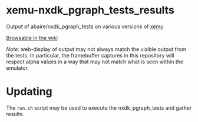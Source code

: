 xemu-nxdk_pgraph_tests_results
===

Output of abaire/nxdk_pgraph_tests on various versions of [xemu](xemu.app)

[Browsable in the wiki](https://github.com/abaire/xemu-nxdk_pgraph_tests_results/wiki/Results)

*Note*: web-display of output may not always match the visible output from the tests.
In particular, the framebuffer captures in this repository will respect alpha values in a
way that may not match what is seen within the emulator.

# Updating

The `run.sh` script may be used to execute the nxdk_pgraph_tests and gather results.
